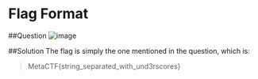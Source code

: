# Flag Format

##Question
![image](https://user-images.githubusercontent.com/65474495/146637327-f45f4120-72c4-4834-8e02-e7d9c93d8161.png)

##Solution
The flag is simply the one mentioned in the question, which is:
> MetaCTF{string_separated_with_und3rscores}
